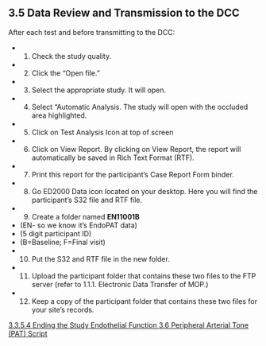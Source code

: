 ## 3.5 Data Review and Transmission to the DCC

After each test and before transmitting to the DCC:

* 1. Check the study quality.
* 2. Click the “Open file.”
* 3. Select the appropriate study. It will open.
* 4. Select “Automatic Analysis. The study will open with the occluded area highlighted.
* 5. Click on Test Analysis Icon at top of screen
* 6. Click on View Report.  By clicking on View Report, the report will automatically be saved in Rich Text Format (RTF).
* 7. Print this report for the participant’s Case Report Form binder. 
* 8. Go ED2000 Data icon located on your desktop.  Here  you will find the participant’s S32 file and RTF file.  
* 9. Create a folder named **EN11001B**
 * (EN- so we know it’s EndoPAT data)
 * (5 digit participant ID)
 * (B=Baseline; F=Final visit)
* 10. Put the S32 and RTF file in the new folder.
* 11. Upload the participant folder that contains these two files to the FTP server (refer to 1.1.1. Electronic Data Transfer of MOP.)
* 12. Keep a copy of the participant folder that contains these two files for your site’s records.


<div class="center">
<div class="btn-group">
  <a href=":pages_path:/manuals/endothelial-function/3-03-05-04-ending-the-study.md" class="btn btn-default">
    <span class="glyphicon glyphicon-chevron-left"></span>
    3.3.5.4 Ending the Study
  </a>

  <a href=":pages_path:/manuals/endothelial-function" class="btn btn-default">
    <span class="glyphicon glyphicon-chevron-up"></span>
    Endothelial Function
  </a>

  <a href=":pages_path:/manuals/endothelial-function/3-06-pat-script.md" class="btn btn-success">
    3.6 Peripheral Arterial Tone (PAT) Script
    <span class="glyphicon glyphicon-chevron-right"></span>
  </a>
</div>
</div>